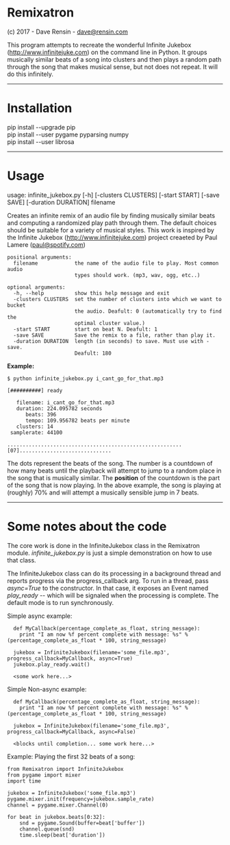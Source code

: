 # Remixatron
(c) 2017 - Dave Rensin - dave@rensin.com

This program attempts to recreate the wonderful Infinite Jukebox (http://www.infinitejuke.com) on the command line in Python. It groups musically similar beats of a song into clusters and then plays a random path through the song that makes musical sense, but not does not repeat. It will do this infinitely.  

***
# Installation  

pip install --upgrade pip  
pip install --user pygame pyparsing numpy  
pip install --user librosa  
***
# Usage  

usage: infinite_jukebox.py [-h] [-clusters CLUSTERS] [-start START]
                           [-save SAVE] [-duration DURATION]
                           filename

Creates an infinite remix of an audio file by finding musically similar beats and computing a randomized play path through them. The default choices should be suitable for a variety of musical styles. This work is inspired by the Infinite Jukebox (http://www.infinitejuke.com) project creaeted by Paul Lamere (paul@spotify.com)

    positional arguments:
      filename            the name of the audio file to play. Most common audio
                          types should work. (mp3, wav, ogg, etc..)
    
    optional arguments:
      -h, --help          show this help message and exit
      -clusters CLUSTERS  set the number of clusters into which we want to bucket
                          the audio. Deafult: 0 (automatically try to find the
                          optimal cluster value.)
      -start START        start on beat N. Deafult: 1
      -save SAVE          Save the remix to a file, rather than play it.
      -duration DURATION  length (in seconds) to save. Must use with -save.
                          Deafult: 180
  
**Example:**  
  
    $ python infinite_jukebox.py i_cant_go_for_that.mp3 

    [##########] ready                                                                                                
  
       filename: i_cant_go_for_that.mp3  
       duration: 224.095782 seconds  
          beats: 396  
          tempo: 109.956782 beats per minute  
       clusters: 14  
     samplerate: 44100  
     
    .........................................................[07]..............................

The dots represent the beats of the song. The number is a countdown of how many beats until the playback will attempt to jump to a random place in the song that is musically similar. The **position** of the countdown is the part of the song that is now playing. In the above example, the song is playing at (roughly) 70% and will attempt a musically sensible jump in 7 beats.

***
  
# Some notes about the code  

The core work is done in the InfiniteJukebox class in the Remixatron module. *infinite_jukebox.py* is just a simple demonstration on how to use that class.  

The InfiniteJukebox class can do its processing in a background thread and reports progress via the progress_callback arg. To run in a thread, pass *async=True* to the constructor. In that case, it exposes an Event named *play_ready* -- which will be signaled when the processing is complete. The default mode is to run synchronously.  

Simple async example:

      def MyCallback(percentage_complete_as_float, string_message):
        print "I am now %f percent complete with message: %s" % (percentage_complete_as_float * 100, string_message)

      jukebox = InfiniteJukebox(filename='some_file.mp3', progress_callback=MyCallback, async=True)
      jukebox.play_ready.wait()

      <some work here...>
  
Simple Non-async example:

      def MyCallback(percentage_complete_as_float, string_message):
        print "I am now %f percent complete with message: %s" % (percentage_complete_as_float * 100, string_message)

      jukebox = InfiniteJukebox(filename='some_file.mp3', progress_callback=MyCallback, async=False)

      <blocks until completion... some work here...>
      
Example: Playing the first 32 beats of a song:  

    from Remixatron import InfiniteJukebox
    from pygame import mixer
    import time
    
    jukebox = InfiniteJukebox('some_file.mp3')
    pygame.mixer.init(frequency=jukebox.sample_rate)
    channel = pygame.mixer.Channel(0)
    
    for beat in jukebox.beats[0:32]:
        snd = pygame.Sound(buffer=beat['buffer'])
        channel.queue(snd)
        time.sleep(beat['duration'])
